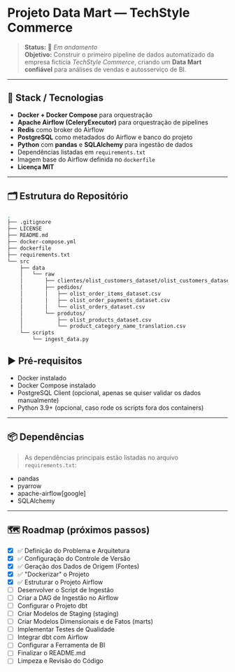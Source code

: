 # Projeto Data Mart — TechStyle Commerce
> **Status:** 🚧 *Em andamento*  
> **Objetivo:** Construir o primeiro pipeline de dados automatizado da empresa fictícia *TechStyle Commerce*, criando um **Data Mart confiável** para análises de vendas e autosserviço de BI.

---

## 🧰 Stack / Tecnologias
- **Docker + Docker Compose** para orquestração  
- **Apache Airflow (CeleryExecutor)** para orquestração de pipelines  
- **Redis** como broker do Airflow  
- **PostgreSQL** como metadados do Airflow e banco do projeto  
- **Python** com **pandas** e **SQLAlchemy** para ingestão de dados  
- Dependências listadas em `requirements.txt`  
- Imagem base do Airflow definida no `dockerfile`  
- **Licença MIT**  

---

## 🗂️ Estrutura do Repositório
```bash
.
├── .gitignore
├── LICENSE
├── README.md
├── docker-compose.yml
├── dockerfile
├── requirements.txt
└── src
    ├── data
    │   └── raw
    │       ├── clientes/olist_customers_dataset/olist_customers_dataset.csv
    │       ├── pedidos/
    │       │   ├── olist_order_items_dataset.csv
    │       │   ├── olist_order_payments_dataset.csv
    │       │   └── olist_orders_dataset.csv
    │       └── produtos/
    │           ├── olist_products_dataset.csv
    │           └── product_category_name_translation.csv
    └── scripts
        └── ingest_data.py

```

## ▶️ Pré-requisitos
- Docker instalado  
- Docker Compose instalado  
- PostgreSQL Client (opcional, apenas se quiser validar os dados manualmente)  
- Python 3.9+ (opcional, caso rode os scripts fora dos containers)  

---

## 📦 Dependências
> As dependências principais estão listadas no arquivo `requirements.txt`:

- pandas  
- pyarrow  
- apache-airflow[google]  
- SQLAlchemy  

---

## 🗺️ Roadmap (próximos passos)
- [x] ✅ Definição do Problema e Arquitetura
- [x] ✅ Configuração do Controle de Versão
- [x] ✅ Geração dos Dados de Origem (Fontes)
- [x] ✅ "Dockerizar" o Projeto
- [x] ✅ Estruturar o Projeto Airflow
- [ ] Desenvolver o Script de Ingestão
- [ ] Criar a DAG de Ingestão no Airflow 
- [ ] Configurar o Projeto dbt  
- [ ] Criar Modelos de Staging (staging) 
- [ ] Criar Modelos Dimensionais e de Fatos (marts)  
- [ ] Implementar Testes de Qualidade  
- [ ] Integrar dbt com Airflow 
- [ ] Configurar a Ferramenta de BI
- [ ] Finalizar o README.md
- [ ] Limpeza e Revisão do Código
